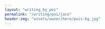 ```yaml
---
layout: "writing_by_poi"
permalink: "/writing/poi/jaco"
header-img: "assets/owner/hero/pois-bg.jpg"
---
```

